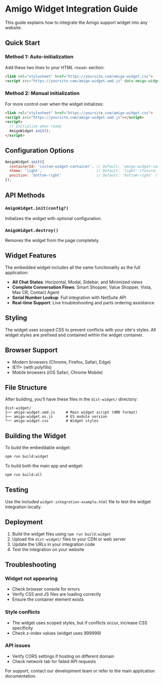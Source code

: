 
# Amigo Widget Integration Guide

This guide explains how to integrate the Amigo support widget into any website.

## Quick Start

### Method 1: Auto-initialization
Add these two lines to your HTML `<head>` section:

```html
<link rel="stylesheet" href="https://yoursite.com/amigo-widget.css">
<script src="https://yoursite.com/amigo-widget.umd.js" data-amigo-widget="auto"></script>
```

### Method 2: Manual initialization
For more control over when the widget initializes:

```html
<link rel="stylesheet" href="https://yoursite.com/amigo-widget.css">
<script src="https://yoursite.com/amigo-widget.umd.js"></script>
<script>
  // Initialize when ready
  AmigoWidget.init();
</script>
```

## Configuration Options

```javascript
AmigoWidget.init({
  containerId: 'custom-widget-container', // Default: 'amigo-widget-container'
  theme: 'light',                         // Default: 'light' (future: 'dark')
  position: 'bottom-right'                // Default: 'bottom-right' (future options)
});
```

## API Methods

### `AmigoWidget.init(config?)`
Initializes the widget with optional configuration.

### `AmigoWidget.destroy()`
Removes the widget from the page completely.

## Widget Features

The embedded widget includes all the same functionality as the full application:

- **All Chat States**: Horizontal, Modal, Sidebar, and Minimized views
- **Complete Conversation Flows**: Smart Shopper, Value Shopper, Vista, Max CR, Contact Agent
- **Serial Number Lookup**: Full integration with NetSuite API
- **Real-time Support**: Live troubleshooting and parts ordering assistance

## Styling

The widget uses scoped CSS to prevent conflicts with your site's styles. All widget styles are prefixed and contained within the widget container.

## Browser Support

- Modern browsers (Chrome, Firefox, Safari, Edge)
- IE11+ (with polyfills)
- Mobile browsers (iOS Safari, Chrome Mobile)

## File Structure

After building, you'll have these files in the `dist-widget/` directory:

```
dist-widget/
├── amigo-widget.umd.js     # Main widget script (UMD format)
├── amigo-widget.es.js      # ES module version
└── amigo-widget.css        # Widget styles
```

## Building the Widget

To build the embeddable widget:

```bash
npm run build:widget
```

To build both the main app and widget:

```bash
npm run build:all
```

## Testing

Use the included `widget-integration-example.html` file to test the widget integration locally.

## Deployment

1. Build the widget files using `npm run build:widget`
2. Upload the `dist-widget/` files to your CDN or web server
3. Update the URLs in your integration code
4. Test the integration on your website

## Troubleshooting

### Widget not appearing
- Check browser console for errors
- Verify CSS and JS files are loading correctly
- Ensure the container element exists

### Style conflicts
- The widget uses scoped styles, but if conflicts occur, increase CSS specificity
- Check z-index values (widget uses 999999)

### API issues
- Verify CORS settings if hosting on different domain
- Check network tab for failed API requests

For support, contact our development team or refer to the main application documentation.
